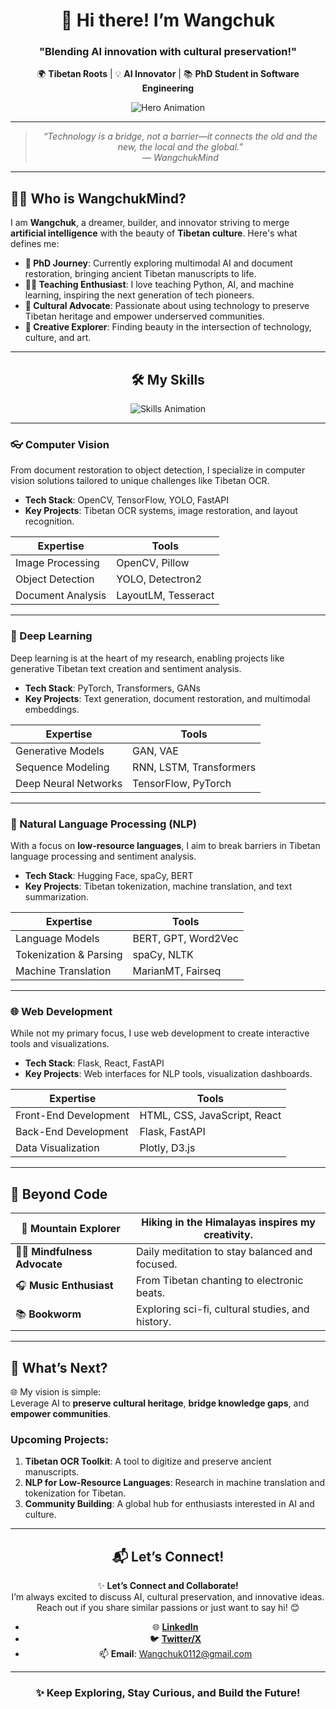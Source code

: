 <div align="center">   
   
# 👋 **Hi there! I’m Wangchuk**        
     
### **"Blending AI innovation with cultural preservation!"**  

🌍 **Tibetan Roots** | 💡 **AI Innovator** | 📚 **PhD Student in Software Engineering**
 
![Hero Animation](https://media.giphy.com/media/xT9IgzoKnwFNmISR8I/giphy.gif)
 
---

> _“Technology is a bridge, not a barrier—it connects the old and the new, the local and the global.”_  
> _— WangchukMind_

</div>

---

## 👨‍💻 **Who is WangchukMind?**

I am **Wangchuk**, a dreamer, builder, and innovator striving to merge **artificial intelligence** with the beauty of **Tibetan culture**. Here's what defines me:

- **🌌 PhD Journey**: Currently exploring multimodal AI and document restoration, bringing ancient Tibetan manuscripts to life.  
- **🧑‍🏫 Teaching Enthusiast**: I love teaching Python, AI, and machine learning, inspiring the next generation of tech pioneers.  
- **📜 Cultural Advocate**: Passionate about using technology to preserve Tibetan heritage and empower underserved communities.  
- **🎨 Creative Explorer**: Finding beauty in the intersection of technology, culture, and art.

---

<div align="center">

## 🛠️ **My Skills**

![Skills Animation](https://media.giphy.com/media/3o6ZsYm5sUL7v8bsWc/giphy.gif)

</div>

---

### **👓 Computer Vision**
From document restoration to object detection, I specialize in computer vision solutions tailored to unique challenges like Tibetan OCR.

- **Tech Stack**: OpenCV, TensorFlow, YOLO, FastAPI  
- **Key Projects**: Tibetan OCR systems, image restoration, and layout recognition.  

| Expertise          | Tools                              |
| -------------------| ---------------------------------- |
| Image Processing   | OpenCV, Pillow                     |
| Object Detection   | YOLO, Detectron2                  |
| Document Analysis  | LayoutLM, Tesseract               |

---

### **🤖 Deep Learning**
Deep learning is at the heart of my research, enabling projects like generative Tibetan text creation and sentiment analysis.

- **Tech Stack**: PyTorch, Transformers, GANs  
- **Key Projects**: Text generation, document restoration, and multimodal embeddings.  

| Expertise               | Tools                              |
| ----------------------- | ---------------------------------- |
| Generative Models       | GAN, VAE                          |
| Sequence Modeling       | RNN, LSTM, Transformers           |
| Deep Neural Networks    | TensorFlow, PyTorch               |

---

### **💬 Natural Language Processing (NLP)**
With a focus on **low-resource languages**, I aim to break barriers in Tibetan language processing and sentiment analysis.

- **Tech Stack**: Hugging Face, spaCy, BERT  
- **Key Projects**: Tibetan tokenization, machine translation, and text summarization.  

| Expertise               | Tools                              |
| ----------------------- | ---------------------------------- |
| Language Models         | BERT, GPT, Word2Vec               |
| Tokenization & Parsing  | spaCy, NLTK                       |
| Machine Translation     | MarianMT, Fairseq                 |

---

### **🌐 Web Development**
While not my primary focus, I use web development to create interactive tools and visualizations.

- **Tech Stack**: Flask, React, FastAPI  
- **Key Projects**: Web interfaces for NLP tools, visualization dashboards.  

| Expertise               | Tools                              |
| ----------------------- | ---------------------------------- |
| Front-End Development   | HTML, CSS, JavaScript, React       |
| Back-End Development    | Flask, FastAPI                    |
| Data Visualization      | Plotly, D3.js                     |

---

## 🎨 **Beyond Code**

| 🌄 **Mountain Explorer** | Hiking in the Himalayas inspires my creativity.       |
| ------------------------ | ---------------------------------------------------- |
| 🧘‍♂️ **Mindfulness Advocate** | Daily meditation to stay balanced and focused.         |
| 🎧 **Music Enthusiast**  | From Tibetan chanting to electronic beats.           |
| 📚 **Bookworm**          | Exploring sci-fi, cultural studies, and history.     |

---

## 🔭 **What’s Next?**

🌐 My vision is simple:  
Leverage AI to **preserve cultural heritage**, **bridge knowledge gaps**, and **empower communities**.

### **Upcoming Projects**:
1. **Tibetan OCR Toolkit**: A tool to digitize and preserve ancient manuscripts.  
2. **NLP for Low-Resource Languages**: Research in machine translation and tokenization for Tibetan.  
3. **Community Building**: A global hub for enthusiasts interested in AI and culture.

---

<div align="center">

## 📬 **Let’s Connect!**

✨ **Let’s Connect and Collaborate!**  
I’m always excited to discuss AI, cultural preservation, and innovative ideas. Reach out if you share similar passions or just want to say hi! 😊  

- 🌐 **[LinkedIn](https://www.linkedin.com/in/wangchuk-tsering-476156333/)**  
- 🐦 **[Twitter/X](https://x.com/WangchukMind)**  
- 📫 **Email**: [Wangchuk0112@gmail.com](mailto:Wangchuk0112@gmail.com)


---

### ✨ **Keep Exploring, Stay Curious, and Build the Future!**

</div>
